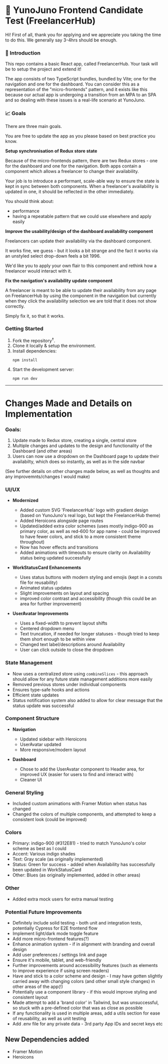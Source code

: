 # 🥼 YunoJuno Frontend Candidate Test (FreelancerHub)

Hi! First of all, thank you for applying and we appreciate you taking
the time to do this. We generally say 3-4hrs should be enough.

### 👋 Introduction

This repo contains a basic React app, called FreelancerHub. Your
task will be to setup the project and extend it!

The app consists of two TypeScript bundles, bundled by Vite; one for
the navigation and one for the dashboard. You can consider this as a
representation of the "micro-frontends" pattern, and it exists like this
because our actual app is undergoing a transition from an MPA to an SPA
and so dealing with these issues is a real-life scenario at YunoJuno.

### 📈 Goals

There are three main goals.

You are free to update the app as you please based on best practice you know.

**Setup synchronisation of Redux store state**

Because of the micro-frontends pattern, there are two Redux stores - one for
the dashboard and one for the navigation. Both apps contain a component which
allows a freelancer to change their availability.

Your job is to introduce a performant, scale-able way to ensure the state is
kept in sync between both components. When a freelancer's availability is
updated in one, it should be reflected in the other immediately.

You should think about:

- performance
- having a repeatable pattern that we could use elsewhere and apply easily

**Improve the usability/design of the dashboard availability component**

Freelancers can update their availability via the dashboard component.

It works fine, we guess - but it looks a bit strange and the fact it works
via an unstyled select drop-down feels a bit 1996.

We'd like you to apply your own flair to this component and rethink how
a freelancer would interact with it.

**Fix the navigation's availability update component**

A freelancer is meant to be able to update their availability from any page on
FreelancerHub by using the component in the navigation but currently when they
click the availability selection we are told that it does not show correctly.

Simply fix it, so that it works.

### Getting Started

1. Fork the repository<sup>☨</sup>.
1. Clone it locally & setup the environment.
1. Install dependencies:
   ```
   npm install
   ```
1. Start the development server:
   ```
   npm run dev
   ```

---

# Changes Made and Details on Implementation

### Goals:

1. Update made to Redux store, creating a single, central store
2. Multiple changes and updates to the design and functionality of the Dashboard (and other areas)
3. Users can now use a dropdown on the Dashboard page to update their availabilty, which does so instantly, as well as in the side navbar

(See further details on other changes made below, as well as thoughts and any improvemnts/changes I would make)

### UI/UX

- **Modernized**

  - Added custom SVG 'FreelancerHub' logo with gradient design (based on YunoJuno's real logo, but kept the FreelancerHub theme)
  - Added Heroicons alongside page routes
  - Updated/added extra color schemes (uses mostly indigo-900 as primary color, as well as red-600 for app name - could be improved to have fewer colors, and stick to a more consistent theme throughout)
  - Now has hover effects and transitions
  - Added animations with timeouts to ensure clarity on Availability status being updated successfully

- **WorkStatusCard Enhancements**

  - Uses status buttons with modern styling and emojis (kept in a consts file for reusability)
  - Animated status updates
  - Slight improvements on layout and spacing
  - improved color contrast and accessibility (though this could be an area for further improvement)

- **UserAvatar Improvements**
  - Uses a fixed-width to prevent layout shifts
  - Centered dropdown menu
  - Text truncation, if needed for longer statuses - though tried to keep them short enough to be within view
  - Changed text label/descriptions around Availability
  - User can click outside to close the dropdown

### State Management

- Now uses a centralized store using `combineSlices` - this approach should allow for any future state management additions more easily
- Removed previous stores under individual components
- Ensures type-safe hooks and actions
- Efficient state updates
- Status notification system also added to allow for clear message that the status update was successful

### Component Structure

- **Navigation**

  - Updated sidebar with Heroicons
  - UserAvatar updated
  - More responsive/modern layout

- **Dashboard**
  - Chose to add the UserAvatar component to Header area, for improved UX (easier for users to find and interact with)
  - Cleaner UI

### General Styling

- Included custom animations with Framer Motion when status has changed
- Changed the colors of multiple components, and attempted to keep a consistent look (could be improved)

### Colors

- Primary: indigo-900 (#312E81) - tried to match YunoJuno's color scheme as best as I could
- Accent: Various indigo shades
- Text: Gray scale (as originally implemented)
- Status: Green for success - added when Availability has successfully been updated in WorkStatusCard
- Other: Blues (as originally implemented, added in other areas)

### Other

- Added extra mock users for extra manual testing

### Potential Future Improvements

- Definitely include solid testing - both unit and integration tests, potentially Cypress for E2E frontend flow
- Implement light/dark mode toggle feature
- Add more micro-frontend features(?)
- Enhance animation system - if in alignment with branding and overall design
- Add user preferences / settings link and page
- Ensure it's mobile, tablet, and web-friendly
- Further improvements around accessibility features (such as elements to improve experience if using screen readers)
- Have and stick to a color scheme and design - I may have gotten slightly carried away with changing colors (and other small style changes) in other areas of the app(!)
- Potentially use a component library - if this would improve styling and consistent layout
- Made attempt to add a 'brand color' in Tailwind, but was unsuccessful, so stuck with a pre-defined color that was as close as possible
- If any functionality is used in multiple areas, add a utils section for ease of reusability, as well as unit testing
- Add .env file for any private data - 3rd party App IDs and secret keys etc

## New Dependencies added

- Framer Motion
- Heroicons
